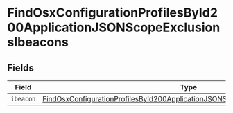 # FindOsxConfigurationProfilesById200ApplicationJSONScopeExclusionsIbeacons


## Fields

| Field                                                                                                                                                                                           | Type                                                                                                                                                                                            | Required                                                                                                                                                                                        | Description                                                                                                                                                                                     |
| ----------------------------------------------------------------------------------------------------------------------------------------------------------------------------------------------- | ----------------------------------------------------------------------------------------------------------------------------------------------------------------------------------------------- | ----------------------------------------------------------------------------------------------------------------------------------------------------------------------------------------------- | ----------------------------------------------------------------------------------------------------------------------------------------------------------------------------------------------- |
| `ibeacon`                                                                                                                                                                                       | [FindOsxConfigurationProfilesById200ApplicationJSONScopeExclusionsIbeaconsIbeacon](../../models/operations/findosxconfigurationprofilesbyid200applicationjsonscopeexclusionsibeaconsibeacon.md) | :heavy_minus_sign:                                                                                                                                                                              | N/A                                                                                                                                                                                             |
